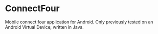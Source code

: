 # ConnectFour
Mobile connect four application for Android. Only previously tested on an Android Virtual Device; written in Java.
